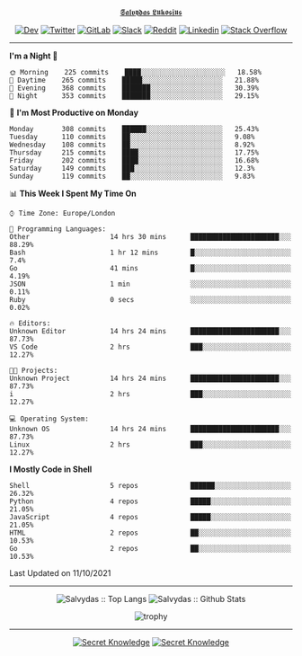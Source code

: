 <div align="center">
  
[𝕾𝖆𝖑𝖛𝖞𝖉𝖆𝖘 𝕷𝖚𝖐𝖔𝖘𝖎𝖚𝖘](https://git.io/JJwwg)
  
[![Dev](https://img.shields.io/badge/-DEV-222222?style=flat-square&logo=dev.to&logoColor=white&link=https://dev.to/sso/)](https://dev.to/sso/)
[![Twitter](https://img.shields.io/badge/-Twitter-222222?style=flat-square&logo=twitter&logoColor=white&link=https://twitter.com/digital_wizz/)](https://twitter.com/digital_wizz/)
[![GitLab](https://img.shields.io/badge/-GitLab-222222?style=flat-square&logo=GitLab&logoColor=white&link=https://gitlab.com/ss-o/)](https://gitlab.com/ss-o/)
[![Slack](https://img.shields.io/badge/-Slack-222222?style=flat-square&logo=Slack&logoColor=white&link=https://digital-teams.slack.com/)](https://digital-teams.slack.com/)
[![Reddit](https://img.shields.io/badge/-Reddit-222222?style=flat-square&logo=Reddit&logoColor=white&link=https://https://www.reddit.com/user/ss-o/)](https://www.reddit.com/user/ss-o/)
[![Linkedin](https://img.shields.io/badge/-LinkedIn-222222?style=flat-square&logo=Linkedin&logoColor=white&link=https://www.linkedin.com/in/digital-clouds/)](https://www.linkedin.com/in/digital-clouds/)
[![Stack Overflow](https://img.shields.io/badge/-Stack%20Overflow-222222?style=flat-square&logo=stack-overflow&logoColor=white&link=https://stackoverflow.com/users/13893752/salvydas-lukosius)](https://stackoverflow.com/users/13893752/salvydas-lukosius)
  
</div>

---

<!--START_SECTION:waka-->
**I'm a Night 🦉** 

```text
🌞 Morning    225 commits    ████░░░░░░░░░░░░░░░░░░░░░   18.58% 
🌆 Daytime    265 commits    █████░░░░░░░░░░░░░░░░░░░░   21.88% 
🌃 Evening    368 commits    ███████░░░░░░░░░░░░░░░░░░   30.39% 
🌙 Night      353 commits    ███████░░░░░░░░░░░░░░░░░░   29.15%

```
📅 **I'm Most Productive on Monday** 

```text
Monday       308 commits    ██████░░░░░░░░░░░░░░░░░░░   25.43% 
Tuesday      110 commits    ██░░░░░░░░░░░░░░░░░░░░░░░   9.08% 
Wednesday    108 commits    ██░░░░░░░░░░░░░░░░░░░░░░░   8.92% 
Thursday     215 commits    ████░░░░░░░░░░░░░░░░░░░░░   17.75% 
Friday       202 commits    ████░░░░░░░░░░░░░░░░░░░░░   16.68% 
Saturday     149 commits    ███░░░░░░░░░░░░░░░░░░░░░░   12.3% 
Sunday       119 commits    ██░░░░░░░░░░░░░░░░░░░░░░░   9.83%

```


📊 **This Week I Spent My Time On** 

```text
⌚︎ Time Zone: Europe/London

💬 Programming Languages: 
Other                    14 hrs 30 mins      ██████████████████████░░░   88.29% 
Bash                     1 hr 12 mins        █░░░░░░░░░░░░░░░░░░░░░░░░   7.4% 
Go                       41 mins             █░░░░░░░░░░░░░░░░░░░░░░░░   4.19% 
JSON                     1 min               ░░░░░░░░░░░░░░░░░░░░░░░░░   0.11% 
Ruby                     0 secs              ░░░░░░░░░░░░░░░░░░░░░░░░░   0.02%

🔥 Editors: 
Unknown Editor           14 hrs 24 mins      ██████████████████████░░░   87.73% 
VS Code                  2 hrs               ███░░░░░░░░░░░░░░░░░░░░░░   12.27%

🐱‍💻 Projects: 
Unknown Project          14 hrs 24 mins      ██████████████████████░░░   87.73% 
i                        2 hrs               ███░░░░░░░░░░░░░░░░░░░░░░   12.27%

💻 Operating System: 
Unknown OS               14 hrs 24 mins      ██████████████████████░░░   87.73% 
Linux                    2 hrs               ███░░░░░░░░░░░░░░░░░░░░░░   12.27%

```

**I Mostly Code in Shell** 

```text
Shell                    5 repos             ██████░░░░░░░░░░░░░░░░░░░   26.32% 
Python                   4 repos             █████░░░░░░░░░░░░░░░░░░░░   21.05% 
JavaScript               4 repos             █████░░░░░░░░░░░░░░░░░░░░   21.05% 
HTML                     2 repos             ██░░░░░░░░░░░░░░░░░░░░░░░   10.53% 
Go                       2 repos             ██░░░░░░░░░░░░░░░░░░░░░░░   10.53%

```



 Last Updated on 11/10/2021
<!--END_SECTION:waka-->

---

<div align=center>

![Salvydas :: Top Langs](https://github-readme-stats.vercel.app/api/top-langs/?username=ss-o&langs_count=8&card_width=300&theme=blue-green&layout=compact)
![Salvydas :: Github Stats](https://github-readme-stats.vercel.app/api?username=ss-o&theme=blue-green&layout=compact&no-frame=true)
 
![trophy](https://github-profile-trophy.vercel.app/?username=ss-o&theme=darkhub&rank=SSS,SS,S,AAA,AA,A,B,C&no-frame=true)

---

[![Secret Knowledge](https://github-readme-stats.vercel.app/api/pin/?username=github&repo=government.github.com&card_width=150&theme=blue-green&layout=compact)](https://github.com/github/government.github.com)
[![Secret Knowledge](https://github-readme-stats.vercel.app/api/pin/?username=ss-o&repo=the-book-of-secret-knowledge&card_width=150&theme=blue-green&layout=compact)](https://github.com/ss-o/the-book-of-secret-knowledge)

</div>
